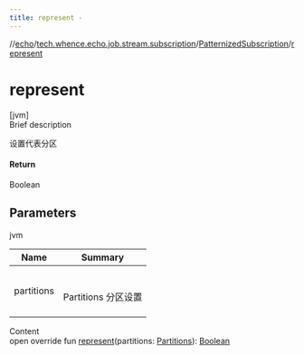 ```yaml
---
title: represent -
---
```

//[echo](../../index.md)/[tech.whence.echo.job.stream.subscription](../index.md)/[PatternizedSubscription](index.md)/[represent](represent.md)



# represent  
[jvm]  
Brief description  


设置代表分区



#### Return  


Boolean



## Parameters  
  
jvm  
  
|  Name|  Summary| 
|---|---|
| partitions| <br><br>Partitions 分区设置<br><br>
  
  
Content  
open override fun [represent](represent.md)(partitions: [Partitions](../-partitions/index.md)): [Boolean](https://kotlinlang.org/api/latest/jvm/stdlib/kotlin/-boolean/index.html)  



